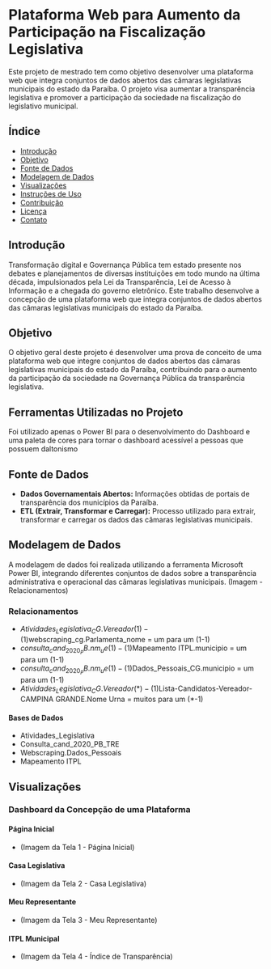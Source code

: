 # Plataforma Web para Aumento da Participação na Fiscalização Legislativa

Este projeto de mestrado tem como objetivo desenvolver uma plataforma web que integra conjuntos de dados abertos das câmaras legislativas municipais do estado da Paraíba. O projeto visa aumentar a transparência legislativa e promover a participação da sociedade na fiscalização do legislativo municipal.

## Índice

- [Introdução](#introdução)
- [Objetivo](#objetivo)
- [Fonte de Dados](#fonte-de-dados)
- [Modelagem de Dados](#modelagem-de-dados)
- [Visualizações](#visualizações)
- [Instruções de Uso](#instruções-de-uso)
- [Contribuição](#contribuição)
- [Licença](#licença)
- [Contato](#contato)

## Introdução

Transformação digital e Governança Pública tem estado presente nos debates e planejamentos de diversas instituições em todo mundo na última década, impulsionados pela Lei da Transparência, Lei de Acesso à Informação e a chegada do governo eletrônico. Este trabalho desenvolve a concepção de uma plataforma web que integra conjuntos de dados abertos das câmaras legislativas municipais do estado da Paraíba.

## Objetivo

O objetivo geral deste projeto é desenvolver uma prova de conceito de uma plataforma web que integre conjuntos de dados abertos das câmaras legislativas municipais do estado da Paraíba, contribuindo para o aumento da participação da sociedade na Governança Pública da transparência legislativa.

## Ferramentas Utilizadas no Projeto
Foi utilizado apenas o Power BI para o desenvolvimento do Dashboard e uma paleta de cores para tornar o dashboard acessível a pessoas que possuem daltonismo

## Fonte de Dados

- **Dados Governamentais Abertos:** Informações obtidas de portais de transparência dos municípios da Paraíba.
- **ETL (Extrair, Transformar e Carregar):** Processo utilizado para extrair, transformar e carregar os dados das câmaras legislativas municipais.

## Modelagem de Dados

A modelagem de dados foi realizada utilizando a ferramenta Microsoft Power BI, integrando diferentes conjuntos de dados sobre a transparência administrativa e operacional das câmaras legislativas municipais. (Imagem - Relacionamentos)

### Relacionamentos
- $Atividades_Legislativa_CG.Vereador(1) - (1)$webscraping_cg.Parlamenta_nome = um para um (1-1)
- $consulta_cand_2020_PB.nm_ue(1) - (1)$Mapeamento ITPL.municipio = um para um (1-1)
-  $consulta_cand_2020_PB.nm_ue(1) - (1)$Dados_Pessoais_CG.municipio = um para um (1-1)
-  $Atividades_Legislativa_CG.Vereador(*) - (1)$Lista-Candidatos-Vereador-CAMPINA GRANDE.Nome Urna = muitos para um (*-1)

#### Bases de Dados
- Atividades_Legislativa
- Consulta_cand_2020_PB_TRE
- Webscraping.Dados_Pessoais
- Mapeamento ITPL




## Visualizações

### Dashboard da Concepção de uma Plataforma

#### Página Inicial
- (Imagem da Tela 1 - Página Inicial)

#### Casa Legislativa
- (Imagem da Tela 2 - Casa Legislativa)

#### Meu Representante
- (Imagem da Tela 3 - Meu Representante)

#### ITPL Municipal
- (Imagem da Tela 4 - Índice de Transparência)
